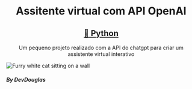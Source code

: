 <h1 align="center">Assitente virtual com API OpenAI</h1>

<h2 align="center">
    <a href="https://www.python.org/">🔗 Python</a>
</h2>
<p align="center">Um pequeno projeto realizado com a API do chatgpt para criar um assistente virtual interativo</p>

<img src="./img/image-chat.gif" alt="Furry white cat sitting on a wall">

<h5>By DevDouglas</h5>